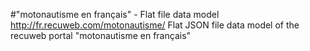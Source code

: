 #"motonautisme en français" - Flat file data model
http://fr.recuweb.com/motonautisme/
Flat JSON file data model of the recuweb portal "motonautisme en français"
